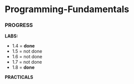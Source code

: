 # Programming-Fundamentals
### PROGRESS
**LABS:**
- 1.4 = **done**
- 1.5 = not done
- 1.6 = not done
- 1.7 = not done
- 1.8 = **done**

**PRACTICALS**
